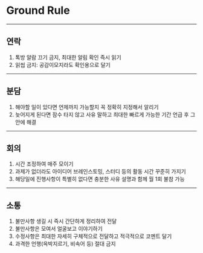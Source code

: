 # Ground Rule
---
## 연락
1. 톡방 알람 끄기 금지, 최대한 알림 확인 즉시 읽기
2. 읽씹 금지: 공감이모지라도 확인용으로 달기

---
## 분담
1. 해야할 일이 있다면 언제까지 가능할지 꼭 정확히 지정해서 알리기
2. 늦어지게 된다면 잠수 타지 않고 사유 말하고     최대한 빠르게 가능한 기간 언급 후 그 안에 해결

---
## 회의
1. 시간 조정하여 매주 모이기
2. 과제가 없더라도 아이디어 브레인스토밍, 스터디 등의 활동 시간 꾸준히 가지기
3. 해당일에 진행사항이 특별히 없다면 충분한 사유 설명과 함께 월 1회 불참 가능

---
## 소통
1. 불만사항 생길 시 즉시 간단하게 정리하여 전달
2. 불만사항은 모여서 얼굴보고 이야기하기
3. 수정사항은 최대한 자세히 구체적으로 전달하고 적극적으로 코멘트 달기
4. 과격한 언행(윽박지르기, 비속어 등) 절대 금지
